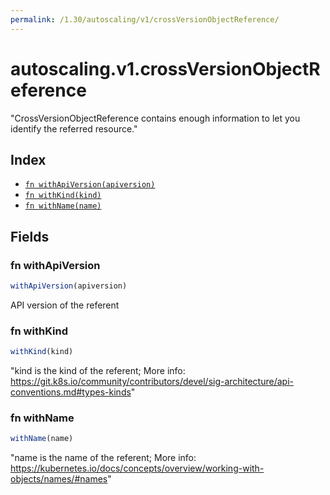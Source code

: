 ```yaml
---
permalink: /1.30/autoscaling/v1/crossVersionObjectReference/
---
```


# autoscaling.v1.crossVersionObjectReference

"CrossVersionObjectReference contains enough information to let you identify the referred resource."

## Index

* [`fn withApiVersion(apiversion)`](#fn-withapiversion)
* [`fn withKind(kind)`](#fn-withkind)
* [`fn withName(name)`](#fn-withname)

## Fields

### fn withApiVersion

```ts
withApiVersion(apiversion)
```

API version of the referent

### fn withKind

```ts
withKind(kind)
```

"kind is the kind of the referent; More info: https://git.k8s.io/community/contributors/devel/sig-architecture/api-conventions.md#types-kinds"

### fn withName

```ts
withName(name)
```

"name is the name of the referent; More info: https://kubernetes.io/docs/concepts/overview/working-with-objects/names/#names"